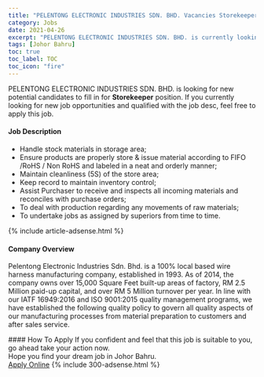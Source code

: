 ```yaml
---
title: "PELENTONG ELECTRONIC INDUSTRIES SDN. BHD. Vacancies Storekeeper" 
category: Jobs 
date: 2021-04-26 
excerpt: "PELENTONG ELECTRONIC INDUSTRIES SDN. BHD. is currently looking for suitable person to fill in the Storekeeper which based in Johor Bahru" 
tags: [Johor Bahru] 
toc: true 
toc_label: TOC 
toc_icon: "fire" 
--- 
```


<p>PELENTONG ELECTRONIC INDUSTRIES SDN. BHD. is looking for new potential candidates to fill in for <b>Storekeeper</b> position. If you currently looking for new job opportunities and qualified with the job desc, feel free to apply this job.
</p><div><div><h4>Job Description</h4></div><div><div><span><div><ul><li>Handle stock materials in storage area;</li><li>Ensure products are properly store &amp; issue material according to FIFO /RoHS / Non RoHS and labeled in a neat and orderly manner;</li><li>Maintain cleanliness (5S) of the store area;</li><li>Keep record to maintain inventory control;</li><li>Assist Purchaser to receive and inspects all incoming materials and reconciles with purchase orders;</li><li>To deal with production regarding any movements of raw materials;</li><li>To undertake jobs as assigned by superiors from time to time.</li></ul></div></span></div></div></div> 
{% include article-adsense.html %} 
<div><div><h4>Company Overview</h4></div><div><div><span><div><p>Pelentong Electronic Industries Sdn. Bhd.&#160;is a 100% local based wire harness manufacturing company, established in 1993. As of 2014, the company owns over 15,000 Square Feet built-up areas of factory,&#160;RM 2.5 Million paid-up capital, and over RM 5 Million turnover per year.&#160;In line with our IATF 16949:2016 and ISO 9001:2015 quality management programs, we have established the following quality policy to govern all quality aspects of our manufacturing processes from material preparation to customers and after sales service.&#160;&#160;&#160;&#160;&#160;&#160;&#160;&#160;&#160;&#160;&#160;&#160;&#160;&#160;&#160;&#160;&#160;&#160;&#160;&#160;&#160;&#160;&#160;&#160;&#160;&#160;&#160;&#160;&#160;&#160;</p></div></span></div></div></div> 
#### How To Apply 
If you confident and feel that this job is suitable to you, go ahead take your action now. <br/> 
Hope you find your dream job in Johor Bahru. <br/> 
<a href="https://www.jobstreet.com.my/en/job/storekeeper-4548074?jobId=jobstreet-my-job-4548074&" class="btn btn--info" target="_blank" rel="nofollow noopenner">Apply Online</a> 
{% include 300-adsense.html %} 